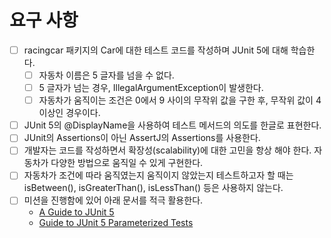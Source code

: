 # 요구 사항

- [ ] racingcar 패키지의 Car에 대한 테스트 코드를 작성하며 JUnit 5에 대해 학습한다.
  - [ ] 자동차 이름은 5 글자를 넘을 수 없다.
  - [ ] 5 글자가 넘는 경우, IllegalArgumentException이 발생한다.
  - [ ] 자동차가 움직이는 조건은 0에서 9 사이의 무작위 값을 구한 후, 무작위 값이 4 이상인 경우이다.
- [ ] JUnit 5의 @DisplayName을 사용하여 테스트 메서드의 의도를 한글로 표현한다.
- [ ] JUnit의 Assertions이 아닌 AssertJ의 Assertions를 사용한다.
- [ ] 개발자는 코드를 작성하면서 확장성(scalability)에 대한 고민을 항상 해야 한다. 자동차가 다양한 방법으로 움직일 수 있게 구현한다.
- [ ] 자동차가 조건에 따라 움직였는지 움직이지 않았는지 테스트하고자 할 때는 isBetween(), isGreaterThan(), isLessThan() 등은 사용하지 않는다.
- [ ] 미션을 진행함에 있어 아래 문서를 적극 활용한다.
  - [A Guide to JUnit 5](https://www.baeldung.com/junit-5)
  - [Guide to JUnit 5 Parameterized Tests](https://www.baeldung.com/parameterized-tests-junit-5)